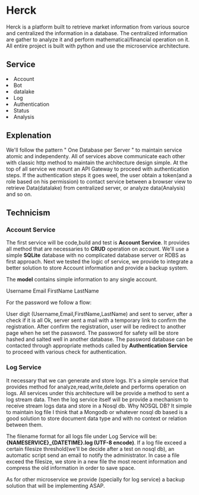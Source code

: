 # Herck

Herck is a platform built to retrieve market information from various source and centralized the information in a database. The centralized information are gather to analyze it and perform mathematical/financial operation on it.
All entire project is built with python and use the microservice architecture.
## Service
  <li>Account</li>
  <li>Bot</li>
  <li>datalake</li>
  <li>Log</li>
  <li>Authentication</li>
  <li>Status</li>
  <li>Analysis</li>

## Explenation

We'll follow the pattern " One Database per Server " to maintain service atomic and independenty. All of services above communicate each other with classic http method to maintain the architecture design simple.
At the top of all service we mount an API Gateway to proceed with authentication steps. If the authentication steps it goes weel, the user obtain a token(and a role based on his permission) to contact service
between a browser view to retrieve Data(datalake) from centralized server, or analyze data(Analysis) and so on.

<h2>Technicism</h2>

<h3>Account Service</h3>

The first service will be code,build and test is <b>Account Service</b>. It provides all method that are necessaries to <b>CRUD</b> operation on account. We'll use a simple <b>SQLite</b> database with no complicated
database server or RDBS as first approach. Next we tested the logic of service, we provide to integrate a better solution to store Account information and provide a backup system.

The <b>model</b> contains simple information to any single account.

Username
Email
FirstName
LastName

For the password we follow a flow:

User digit (Username,Email,FirstName,LastName) and sent to server, after a check if it is all Ok, server sent a mail with a temporary link to confirm the registration. After confirm the registration, user will be redirect to another page when he set the password. The password for safety will be store hashed and salted well in another database. The password database can be contacted through appropriate methods called by <b>Authentication Service</b> to  proceed with various check for authentication.

<h3>Log Service</h3>

It necessary that we can generate and store logs. It's a simple service that provides method for analyze,read,write,delete and performs operation on logs. All services under this architecture will be provide a method to sent a log stream data. Then the log service itself will be provide a mechanism to receive stream logs data and store in a Nosql db. 
Why NOSQL DB? It simple to maintain log file I think that a Mongodb or whatever nosql db based is a good solution to store document data type and with no context or relation between them.

The filename format for all logs file under Log Service will be: <b>{NAMESERVICE}_{DATETIME}.log (UTF-8 encode)</b>. If a log file exceed a certain filesize threshold(we'll be decide after a test on nosql db), an automatic script
send an email to notify the administrator. In case a file exceed the filesize, we store in a new file the most recent information and compress the old information in order to save space.

As for other microservice we provide (specially for log service) a backup solution that will be implementing ASAP.

